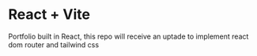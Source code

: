 # React + Vite

Portfolio built in React, this repo will receive an uptade to implement react dom router and tailwind css
